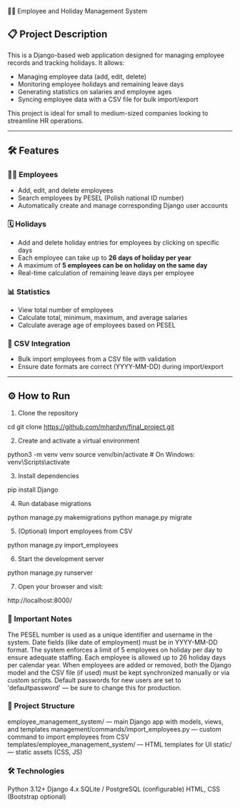 🧑‍💼 Employee and Holiday Management System

## 📋 Project Description

This is a Django-based web application designed for managing employee records and tracking holidays. It allows:

- Managing employee data (add, edit, delete)
- Monitoring employee holidays and remaining leave days
- Generating statistics on salaries and employee ages
- Syncing employee data with a CSV file for bulk import/export

This project is ideal for small to medium-sized companies looking to streamline HR operations.

---

## 🛠️ Features

### 👨‍💼 Employees
- Add, edit, and delete employees
- Search employees by PESEL (Polish national ID number)
- Automatically create and manage corresponding Django user accounts

### 🗓️ Holidays
- Add and delete holiday entries for employees by clicking on specific days
- Each employee can take up to **26 days of holiday per year**
- A maximum of **5 employees can be on holiday on the same day**
- Real-time calculation of remaining leave days per employee

### 📊 Statistics
- View total number of employees
- Calculate total, minimum, maximum, and average salaries
- Calculate average age of employees based on PESEL

### 📁 CSV Integration
- Bulk import employees from a CSV file with validation
- Ensure date formats are correct (YYYY-MM-DD) during import/export

---

## ⚙️ How to Run

1. Clone the repository
   
cd <your-project-folder>
git clone https://github.com/mhardyn/final_project.git

2. Create and activate a virtual environment

python3 -m venv venv
source venv/bin/activate    # On Windows: venv\Scripts\activate

3. Install dependencies

pip install Django

4. Run database migrations

python manage.py makemigrations
python manage.py migrate

5. (Optional) Import employees from CSV

python manage.py import_employees

6. Start the development server

python manage.py runserver

7. Open your browser and visit:

http://localhost:8000/

### 🚨 Important Notes

The PESEL number is used as a unique identifier and username in the system.
Date fields (like date of employment) must be in YYYY-MM-DD format.
The system enforces a limit of 5 employees on holiday per day to ensure adequate staffing.
Each employee is allowed up to 26 holiday days per calendar year.
When employees are added or removed, both the Django model and the CSV file (if used) must be kept synchronized manually or via custom scripts.
Default passwords for new users are set to 'defaultpassword' — be sure to change this for production.

### 📂 Project Structure

employee_management_system/ — main Django app with models, views, and templates
management/commands/import_employees.py — custom command to import employees from CSV
templates/employee_management_system/ — HTML templates for UI
static/ — static assets (CSS, JS)

### 🛠️ Technologies

Python 3.12+
Django 4.x
SQLite / PostgreSQL (configurable)
HTML, CSS (Bootstrap optional)
